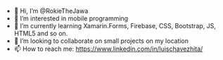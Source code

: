 - 👋 Hi, I’m @RokieTheJawa
- 👀 I’m interested in mobile programming
- 🌱 I’m currently learning Xamarin.Forms, Firebase, CSS, Bootstrap, JS, HTML5 and so on.
- 💞️ I’m looking to collaborate on small projects on my location
- 📫 How to reach me: https://www.linkedin.com/in/luischavezhita/

<!---
RokieTheJawa/RokieTheJawa is a ✨ special ✨ repository because its `README.md` (this file) appears on your GitHub profile.
You can click the Preview link to take a look at your changes.
--->
